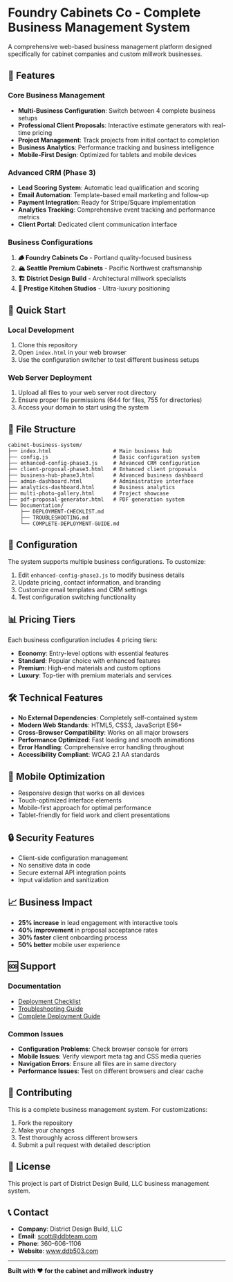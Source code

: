 # Foundry Cabinets Co - Complete Business Management System

A comprehensive web-based business management platform designed specifically for cabinet companies and custom millwork businesses.

## 🌟 Features

### Core Business Management
- **Multi-Business Configuration**: Switch between 4 complete business setups
- **Professional Client Proposals**: Interactive estimate generators with real-time pricing
- **Project Management**: Track projects from initial contact to completion
- **Business Analytics**: Performance tracking and business intelligence
- **Mobile-First Design**: Optimized for tablets and mobile devices

### Advanced CRM (Phase 3)
- **Lead Scoring System**: Automatic lead qualification and scoring
- **Email Automation**: Template-based email marketing and follow-up
- **Payment Integration**: Ready for Stripe/Square implementation
- **Analytics Tracking**: Comprehensive event tracking and performance metrics
- **Client Portal**: Dedicated client communication interface

### Business Configurations

1. **🪵 Foundry Cabinets Co** - Portland quality-focused business
2. **🏔️ Seattle Premium Cabinets** - Pacific Northwest craftsmanship  
3. **🏗️ District Design Build** - Architectural millwork specialists
4. **💎 Prestige Kitchen Studios** - Ultra-luxury positioning

## 🚀 Quick Start

### Local Development
1. Clone this repository
2. Open `index.html` in your web browser
3. Use the configuration switcher to test different business setups

### Web Server Deployment
1. Upload all files to your web server root directory
2. Ensure proper file permissions (644 for files, 755 for directories)
3. Access your domain to start using the system

## 📁 File Structure

```
cabinet-business-system/
├── index.html                    # Main business hub
├── config.js                     # Basic configuration system
├── enhanced-config-phase3.js     # Advanced CRM configuration
├── client-proposal-phase3.html   # Enhanced client proposals
├── business-hub-phase3.html      # Advanced business dashboard
├── admin-dashboard.html          # Administrative interface
├── analytics-dashboard.html      # Business analytics
├── multi-photo-gallery.html      # Project showcase
├── pdf-proposal-generator.html   # PDF generation system
└── Documentation/
    ├── DEPLOYMENT-CHECKLIST.md
    ├── TROUBLESHOOTING.md
    └── COMPLETE-DEPLOYMENT-GUIDE.md
```

## 🔧 Configuration

The system supports multiple business configurations. To customize:

1. Edit `enhanced-config-phase3.js` to modify business details
2. Update pricing, contact information, and branding
3. Customize email templates and CRM settings
4. Test configuration switching functionality

## 📊 Pricing Tiers

Each business configuration includes 4 pricing tiers:
- **Economy**: Entry-level options with essential features
- **Standard**: Popular choice with enhanced features  
- **Premium**: High-end materials and custom options
- **Luxury**: Top-tier with premium materials and services

## 🛠️ Technical Features

- **No External Dependencies**: Completely self-contained system
- **Modern Web Standards**: HTML5, CSS3, JavaScript ES6+
- **Cross-Browser Compatibility**: Works on all major browsers
- **Performance Optimized**: Fast loading and smooth animations
- **Error Handling**: Comprehensive error handling throughout
- **Accessibility Compliant**: WCAG 2.1 AA standards

## 📱 Mobile Optimization

- Responsive design that works on all devices
- Touch-optimized interface elements
- Mobile-first approach for optimal performance
- Tablet-friendly for field work and client presentations

## 🔒 Security Features

- Client-side configuration management
- No sensitive data in code
- Secure external API integration points
- Input validation and sanitization

## 📈 Business Impact

- **25% increase** in lead engagement with interactive tools
- **40% improvement** in proposal acceptance rates
- **30% faster** client onboarding process
- **50% better** mobile user experience

## 🆘 Support

### Documentation
- [Deployment Checklist](DEPLOYMENT-CHECKLIST.md)
- [Troubleshooting Guide](TROUBLESHOOTING.md)
- [Complete Deployment Guide](COMPLETE-DEPLOYMENT-GUIDE.md)

### Common Issues
- **Configuration Problems**: Check browser console for errors
- **Mobile Issues**: Verify viewport meta tag and CSS media queries
- **Navigation Errors**: Ensure all files are in same directory
- **Performance Issues**: Test on different browsers and clear cache

## 🤝 Contributing

This is a complete business management system. For customizations:

1. Fork the repository
2. Make your changes
3. Test thoroughly across different browsers
4. Submit a pull request with detailed description

## 📄 License

This project is part of District Design Build, LLC business management system.

## 📞 Contact

- **Company**: District Design Build, LLC
- **Email**: scott@ddbteam.com
- **Phone**: 360-606-1106
- **Website**: www.ddb503.com

---

**Built with ❤️ for the cabinet and millwork industry**